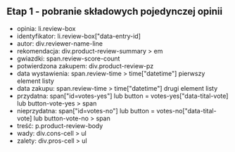 ## Etap 1 - pobranie składowych pojedynczej opinii
- opinia: li.review-box
- identyfikator: li.review-box["data-entry-id]
- autor: div.reviewer-name-line
- rekomendacja: div.product-review-summary  >  em
- gwiazdki: span.review-score-count
- potwierdzona zakupem: div.product-review-pz
- data wystawienia: span.review-time > time["datetime"] pierwszy element listy
- data zakupu: span.review-time > time["datetime"] drugi element listy
- przydatna: span["id=votes-yes"] lub button = votes-yes["data-tital-vote] lub button-vote-yes > span 
- nieprzydatna: span["id=votes-no"] lub button = votes-no["data-tital-vote] lub button-vote-no > span 
- treść: p.product-review-body
- wady: div.cons-cell > ul
- zalety: div.pros-cell > ul
